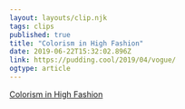 ```yaml
---
layout: layouts/clip.njk 
tags: clips 
published: true 
title: "Colorism in High Fashion" 
date: 2019-06-22T15:32:02.896Z 
link: https://pudding.cool/2019/04/vogue/ 
ogtype: article 
---
```

[Colorism in High Fashion](https://pudding.cool/2019/04/vogue/) 
